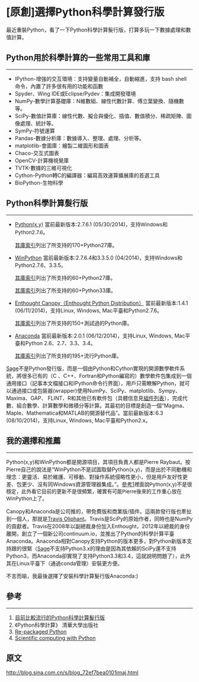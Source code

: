 # [原創]選擇Python科學計算發行版
最近重裝Python，看了一下Python科學計算髮行版，打算多玩一下數據處理和數值計算。

Python用於科學計算的一些常用工具和庫
------------------------------------

------------------------------------------------------------------------

-   IPython-增強的交互環境：支持變量自動補全，自動縮進，支持 bash shell
    命令，內置了許多很有用的功能和函數
-   Spyder、Wing IDE或Eclipse/Pydev：集成開發環境
-   NumPy-數學計算基礎庫：N維數組、線性代數計算、傅立葉變換、隨機數等。
-   SciPy-數值計算庫：線性代數、擬合與優化、插值、數值積分、稀疏矩陣、圖像處理、統計等。
-   SymPy-符號運算
-   Pandas-數據分析庫：數據導入、整理、處理、分析等。
-   matplotlib-會圖庫：繪製二維圖形和圖表
-   Chaco-交互式圖表
-   OpenCV-計算機視覺庫
-   TVTK-數據的三維可視化
-   Cython-Python轉C的編譯器：編寫高效運算擴展庫的首選工具
-   BioPython-生物科學



Python科學計算髮行版
--------------------

------------------------------------------------------------------------

-   [Python(x,y)](https://code.google.com/p/pythonxy/)
     當前最新版本:2.7.6.1 (05/30/2014)<span
    style="font-size: 13.63636302948px; line-height: 19.0909080505371px;">，支持Windows和Python2.7.6</span>。

    [其庫索引](https://code.google.com/p/pythonxy/wiki/StandardPlugins)列出了所支持的170+Python27庫。
-   [WinPython](http://winpython.sourceforge.net/)
     當前最新版本:2.7.6.4和3.3.5.0
    (04/2014)，支持Windows和Python2.7.6、3.3.5。

    [其庫索引](http://sourceforge.net/p/winpython/wiki/PackageIndex_27/)列出了所支持的60+Python27庫。

    [其庫索引](http://sourceforge.net/p/winpython/wiki/PackageIndex_33/)列出了所支持的60+Python33庫。
-   [Enthought Canopy（Enthought Python
    Distribution）](https://store.enthought.com/)
     當前最新版本:1.4.1 (06/11/2014)，支持Linux, Windows,
    Mac平臺和Python2.7.6。

    [其庫索引](https://www.enthought.com/products/canopy/package-index/)列出了所支持的150+測試過的Python庫。
-   [Anaconda](https://store.continuum.io/cshop/anaconda/)
     當前最新版本:2.0.1 (06/12/2014)，支持Linux, Windows,
    Mac平臺和Python 2.6、2.7、3.3、3.4。

    [其庫索引](http://docs.continuum.io/anaconda/pkg-docs.html)列出了所支持的195+流行Python庫。



[Sage](http://sagemath.org/)不是Python發行版，而是一個由Python和Cython實現的開源數學軟件系統，將很多已有的（C
、C++、Fortran和Python編寫的）數學軟件包集成到一個通用接口（記事本文檔接口和IPython命令行界面），用戶只需瞭解Python，就可以通過接口或包裝器(wrapper)使用NumPy、SciPy、matplotlib、Sympy、Maxima、GAP、
FLINT、R和其他已有軟件包（具體信息見[組件列表](http://www.sagemath.org/links-components.html)），完成代數、組合數學、計算數學和微積分等計算。其最初的目標是創造一個“Magma、Maple、Mathematica和MATLAB的開源替代品”。當前最新版本:6.3
(08/10/2014)，支持Linux, Windows, Mac平臺和Python2.x。



我的選擇和推薦
--------------

------------------------------------------------------------------------

Python(x,y)和WinPython都是開源項目，其項目負責人都是Pierre
Raybaut。按Pierre自己的說法是“WinPython不是試圖取替Python(x,y)，而是出於不同動機和理念：更靈活、易於維護、可移動、對操作系統侵略性更小，但是用戶友好性更差、包更少、沒有同Windows資源管理器集成。”。[參考1](http://blog.csdn.net/rumswell/article/details/8927603)<span
style="font-size: 13.63636302948px; line-height: 19.0909080505371px;">裡面說Python(x,y)不是很穩定，此外看它目前的更新不是很頻繁，確實有可能Pierre後來的工作重心放在WinPython上了。</span>



Canopy和Anaconda是公司推的，帶免費版和商業版/插件。這兩款發行版也牽扯到一個人，那就是[Travis
Oliphant](/in/teoliphant)。Travis是SciPy的原始作者，同時也是NumPy的貢獻者。Travis在2008年以副總裁身份加入Enthought，2012年以總裁的身份離開，創立了一個新公司continuum.io，並推出了Python的科學計算平臺Anaconda。Anaconda相對Canopy支持Python的版本更多，對Python新版本支持跟的很緊（[Sage](http://sagemath.org/)不支持Python3.x的理由是因為其依賴的SciPy還不支持Python3，而Anaconda卻實現了支持Python3.3和3.4，這就說明問題了），此外其在Linux平臺下（通過conda管理）安裝更方便。


不言而喻，我最後選擇了安裝科學計算髮行版Anaconda:)

參考
----

------------------------------------------------------------------------

1.  [目前比較流行的Python科學計算髮行版](http://blog.csdn.net/rumswell/article/details/8927603)
2.  《Python科學計算》 清華大學出版社
3.  [Re-packaged
    Python](http://blog.csdn.net/stereohomology/article/details/19750083)
4.  [Scientific computing with
    Python](http://www.scientificpython.net/index.html)


## 原文
http://blog.sina.com.cn/s/blog_72ef7bea0101imaj.html
